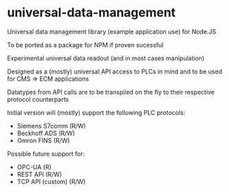 # universal-data-management
Universal data management library (example application use) for Node.JS

To be ported as a package for NPM if proven sucessful 

Experimental universal data readout (and in most cases manipulation)

Designed as a (mostly) universal API access to PLCs in mind
and to be used for CMS => ECM applications

Datatypes from API calls are to be transpiled on the fly to their respective protocol counterparts

Initial version will (mostly) support the following PLC protocols:
 - Siemens S7comm (R/W)
 - Beckhoff ADS (R/W)
 - Omron FINS (R/W)

Possible future support for:
 - OPC-UA (R)
 - REST API (R/W)
 - TCP API (custom) (R/W)

